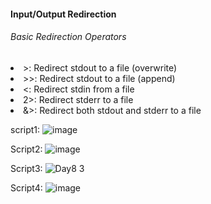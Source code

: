 #### Input/Output Redirection

###### Basic Redirection Operators
<li> >: Redirect stdout to a file (overwrite)
<li> >>: Redirect stdout to a file (append)
<li> <: Redirect stdin from a file
<li> 2>: Redirect stderr to a file
<li> &>: Redirect both stdout and stderr to a file


script1:
![image](https://github.com/user-attachments/assets/5de9639e-987e-4e66-9d4d-06bf75514e2c)

Script2:
![image](https://github.com/user-attachments/assets/c95889a8-eb3f-45fd-a395-4b15d5bdadd5)

Script3: 
![Day8 3](https://github.com/user-attachments/assets/75866d5f-8fd2-4606-a458-c6d4be3df1b4)

Script4:
![image](https://github.com/user-attachments/assets/b206770d-fa79-4c85-9480-7529c5165188)
